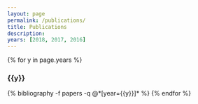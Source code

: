 ```yaml
---
layout: page
permalink: /publications/
title: Publications
description: 
years: [2018, 2017, 2016]
---
```


{% for y in page.years %}
  <h3 class="year">{{y}}</h3>
  {% bibliography -f papers -q @*[year={{y}}]* %}
{% endfor %}
